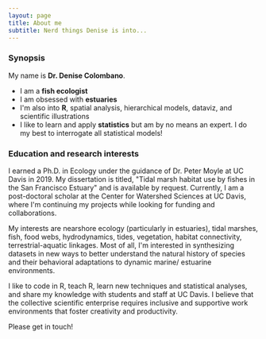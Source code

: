 ```yaml
---
layout: page
title: About me
subtitle: Nerd things Denise is into...
---
```


### Synopsis

My name is **Dr. Denise Colombano**. 

- I am a **fish ecologist**
- I am obsessed with **estuaries**
- I'm also into **R**, spatial analysis, hierarchical models, dataviz, and scientific illustrations
- I like to learn and apply **statistics** but am by no means an expert. I do my best to interrogate all statistical models!


### Education and research interests

I earned a Ph.D. in Ecology under the guidance of Dr. Peter Moyle at UC Davis in 2019. My dissertation is titled, "Tidal marsh habitat use by fishes in the San Francisco Estuary" and is available by request. Currently, I am a post-doctoral scholar at the Center for Watershed Sciences at UC Davis, where I'm continuing my projects while looking for funding and collaborations.

My interests are nearshore ecology (particularly in estuaries), tidal marshes, fish, food webs, hydrodynamics, tides, vegetation, habitat connectivity, terrestrial-aquatic linkages. Most of all, I'm interested in synthesizing datasets in new ways to better understand the natural history of species and their behavioral adaptations to dynamic marine/ estuarine environments.

I like to code in R, teach R, learn new techniques and statistical analyses, and share my knowledge with students and staff at UC Davis. I believe that the collective scientific enterprise requires inclusive and supportive work environments that foster creativity and productivity.

Please get in touch!
